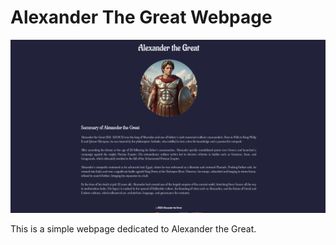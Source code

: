 # Alexander The Great Webpage

![Page Overview Screenshot](./assets/Screenshot%20from%202025-05-30%2008-27-10.png)

This is a simple webpage dedicated to Alexander the Great.
